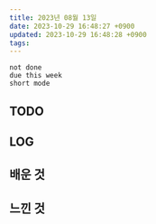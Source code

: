 ```yaml
---
title: 2023년 08월 13일
date: 2023-10-29 16:48:27 +0900
updated: 2023-10-29 16:48:28 +0900
tags: 
---
```


```tasks
not done 
due this week
short mode
```

## TODO

## LOG

## 배운 것

## 느낀 것